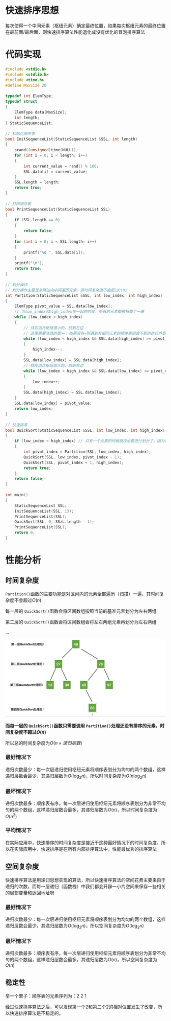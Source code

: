 # 快速排序思想

每次使得一个中间元素（枢纽元素）确定最终位置，如果每次枢纽元素的最终位置在最前面/最后面，则快速排序算法性能退化成没有优化的冒泡排序算法

# 代码实现

```c
#include <stdio.h>
#include <stdlib.h>
#include <time.h>
#define MaxSize 20

typedef int ElemType;
typedef struct
{
    ElemType data[MaxSize];
    int length;
} StaticSequenceList;

// 初始化顺序表
bool InitSequenceList(StaticSequenceList &SSL, int length)
{
    srand((unsigned)time(NULL));
    for (int i = 0; i < length; i++)
    {
        int current_value = rand() % 100;
        SSL.data[i] = current_value;
    }
    SSL.length = length;
    return true;
}

// 打印顺序表
bool PrintSequenceList(StaticSequenceList SSL)
{
    if (SSL.length == 0)
    {
        return false;
    }
    for (int i = 0; i < SSL.length; i++)
    {
        printf("%d ", SSL.data[i]);
    }
    printf("\n");
    return true;
}

// 划分操作
// 划分操作主要是从两边向中间遍历元素，其时间复杂度不会超过O(n)
int Partition(StaticSequenceList &SSL, int low_index, int high_index)
{
    ElemType pivot_value = SSL.data[low_index];
    // 当low_index和high_index在一起的时候，所有的元素都被扫描了一遍
    while (low_index < high_index)
    {
        // 找右边比枢纽值小的，放到左边
        // 这里需要注意的是>=，如果没有=则遇到有相同元素的顺序表则会不断的执行外层的while，进入死循环
        while (low_index < high_index && SSL.data[high_index] >= pivot_value)
        {
            high_index--;
        }
        SSL.data[low_index] = SSL.data[high_index];
        // 找左边比枢纽值大的，放到右边
        while (low_index < high_index && SSL.data[low_index] <= pivot_value)
        {
            low_index++;
        }
        SSL.data[high_index] = SSL.data[low_index];
    }
    SSL.data[low_index] = pivot_value;
    return low_index;
}

// 快速排序
bool QuickSort(StaticSequenceList &SSL, int low_index, int high_index)
{
    if (low_index < high_index) // 只有一个元素的时候就没必要进行划分了，因为已经有序了
    {
        int pivot_index = Partition(SSL, low_index, high_index);
        QuickSort(SSL, low_index, pivot_index - 1);
        QuickSort(SSL, pivot_index + 1, high_index);
        return true;
    }
    return false;
}

int main()
{
    StaticSequenceList SSL;
    InitSequenceList(SSL, 13);
    PrintSequenceList(SSL);
    QuickSort(SSL, 0, SSzL.length - 1);
    PrintSequenceList(SSL);
    return 0;
}
```

# 性能分析

## 时间复杂度

`Partition()`函数的主要功能是对区间内的元素全部遍历（扫描）一遍，其时间复杂度不会超过$O(n)$

每一层的 `QuickSort()`函数会将区间数组按照当前的基准元素划分为左右两组

第二层的 `QuickSort()`函数会将区间数组会将左右两组元素再划分为左右两组

...

![1683962997161](image/快速排序/1683962997161.png)

**而每一层的 `QuickSort()`函数只需要调用 `Partition()`处理还没有排序的元素，时间复杂度不超过$O(n)$**

所以总的时间复杂度为$O(n \times 递归层数)$

### 最好情况下

递归次数最少：每一次层递归使用枢纽元素将顺序表划分为均匀的两个数组，这样递归层数会最少，其递归层数为$O(\log_2 n)$，所以时间复杂度为$O(n\log_2n)$

### 最坏情况下

递归次数最多：顺序表有序，每一次层递归使用枢纽元素将顺序表划分为非常不均匀的两个数组，这样递归层数会最多，其递归层数为$O(n)$，所以时间复杂度为$O(n^2)$

### 平均情况下

在实际应用中，快速排序的时间复杂度是接近于这种最好情况下的时间复杂度，所以在实际应用中，快速排序是在所有内部排序算法中，性能最优秀的排序算法

## 空间复杂度

快速排序算法是用递归思想实现的算法，所以快速排序算法的空间花费主要来自于递归的次数，而每一层递归（函数栈）中我们都会开辟一小片空间来保存一些相关的局部变量和返回地址呀

### 最好情况下

递归次数最少：每一次层递归使用枢纽元素将顺序表划分为均匀的两个数组，这样递归层数会最少，其递归层数为$O(\log_2 n)$，所以空间复杂度为$O(\log_2n)$

### 最坏情况下

递归次数最多：顺序表有序，每一次层递归使用枢纽元素将顺序表划分为非常不均匀的两个数组，这样递归层数会最多，其递归层数为$O(n)$，所以空间复杂度为$O(n)$

## 稳定性

举一个栗子：顺序表的元素序列为：2 2 1

经过快速排序算法之后，可以发现第一个2和第二个2的相对位置发生了改变，所以快速排序算法是不稳定的。
